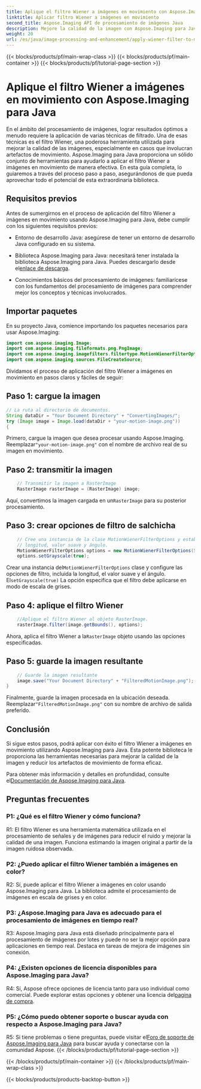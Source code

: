 ```yaml
---
title: Aplique el filtro Wiener a imágenes en movimiento con Aspose.Imaging para Java
linktitle: Aplicar filtro Wiener a imágenes en movimiento
second_title: Aspose.Imaging API de procesamiento de imágenes Java
description: Mejore la calidad de la imagen con Aspose.Imaging para Java. Aprende a aplicar el filtro Wiener a imágenes en movimiento paso a paso. Optimice el procesamiento de sus imágenes.
weight: 20
url: /es/java/image-processing-and-enhancement/apply-wiener-filter-to-motion-images/
---
```


{{< blocks/products/pf/main-wrap-class >}}
{{< blocks/products/pf/main-container >}}
{{< blocks/products/pf/tutorial-page-section >}}

# Aplique el filtro Wiener a imágenes en movimiento con Aspose.Imaging para Java


En el ámbito del procesamiento de imágenes, lograr resultados óptimos a menudo requiere la aplicación de varias técnicas de filtrado. Una de esas técnicas es el filtro Wiener, una poderosa herramienta utilizada para mejorar la calidad de las imágenes, especialmente en casos que involucran artefactos de movimiento. Aspose.Imaging para Java proporciona un sólido conjunto de herramientas para ayudarlo a aplicar el filtro Wiener a imágenes en movimiento de manera efectiva. En esta guía completa, lo guiaremos a través del proceso paso a paso, asegurándonos de que pueda aprovechar todo el potencial de esta extraordinaria biblioteca.

## Requisitos previos

Antes de sumergirnos en el proceso de aplicación del filtro Wiener a imágenes en movimiento usando Aspose.Imaging para Java, debe cumplir con los siguientes requisitos previos:

- Entorno de desarrollo Java: asegúrese de tener un entorno de desarrollo Java configurado en su sistema.

-  Biblioteca Aspose.Imaging para Java: necesitará tener instalada la biblioteca Aspose.Imaging para Java. Puedes descargarlo desde el[enlace de descarga](https://releases.aspose.com/imaging/java/).

- Conocimientos básicos del procesamiento de imágenes: familiarícese con los fundamentos del procesamiento de imágenes para comprender mejor los conceptos y técnicas involucrados.

## Importar paquetes

En su proyecto Java, comience importando los paquetes necesarios para usar Aspose.Imaging:

```java
import com.aspose.imaging.Image;
import com.aspose.imaging.fileformats.png.PngImage;
import com.aspose.imaging.imagefilters.filtertype.MotionWienerFilterOptions;
import com.aspose.imaging.sources.FileCreateSource;
```

Dividamos el proceso de aplicación del filtro Wiener a imágenes en movimiento en pasos claros y fáciles de seguir:

## Paso 1: cargue la imagen

```java
// La ruta al directorio de documentos.
String dataDir = "Your Document Directory" + "ConvertingImages/";
try (Image image = Image.load(dataDir + "your-motion-image.png"))
{
```

 Primero, cargue la imagen que desea procesar usando Aspose.Imaging. Reemplazar`"your-motion-image.png"` con el nombre de archivo real de su imagen en movimiento.

## Paso 2: transmitir la imagen

```java
    // Transmitir la imagen a RasterImage
    RasterImage rasterImage = (RasterImage) image;
```

 Aquí, convertimos la imagen cargada en un`RasterImage` para su posterior procesamiento.

## Paso 3: crear opciones de filtro de salchicha

```java
    // Cree una instancia de la clase MotionWienerFilterOptions y establezca el
    // longitud, valor suave y ángulo.
    MotionWienerFilterOptions options = new MotionWienerFilterOptions(50, 9, 90);
    options.setGrayscale(true);
```

 Crear una instancia del`MotionWienerFilterOptions` clase y configure las opciones de filtro, incluida la longitud, el valor suave y el ángulo. El`setGrayscale(true)` La opción especifica que el filtro debe aplicarse en modo de escala de grises.

## Paso 4: aplique el filtro Wiener

```java
    //Aplique el filtro Wiener al objeto RasterImage.
    rasterImage.filter(image.getBounds(), options);
```

 Ahora, aplica el filtro Wiener a la`RasterImage` objeto usando las opciones especificadas.

## Paso 5: guarde la imagen resultante

```java
    // Guarde la imagen resultante
    image.save("Your Document Directory" + "FilteredMotionImage.png");
}
```

 Finalmente, guarde la imagen procesada en la ubicación deseada. Reemplazar`"FilteredMotionImage.png"` con su nombre de archivo de salida preferido.

## Conclusión

Si sigue estos pasos, podrá aplicar con éxito el filtro Wiener a imágenes en movimiento utilizando Aspose.Imaging para Java. Esta potente biblioteca le proporciona las herramientas necesarias para mejorar la calidad de la imagen y reducir los artefactos de movimiento de forma eficaz.

 Para obtener más información y detalles en profundidad, consulte el[Documentación de Aspose.Imaging para Java](https://reference.aspose.com/imaging/java/).

## Preguntas frecuentes

### P1: ¿Qué es el filtro Wiener y cómo funciona?

R1: El filtro Wiener es una herramienta matemática utilizada en el procesamiento de señales y de imágenes para reducir el ruido y mejorar la calidad de una imagen. Funciona estimando la imagen original a partir de la imagen ruidosa observada.

### P2: ¿Puedo aplicar el filtro Wiener también a imágenes en color?

R2: Sí, puede aplicar el filtro Wiener a imágenes en color usando Aspose.Imaging para Java. La biblioteca admite el procesamiento de imágenes en escala de grises y en color.

### P3: ¿Aspose.Imaging para Java es adecuado para el procesamiento de imágenes en tiempo real?

R3: Aspose.Imaging para Java está diseñado principalmente para el procesamiento de imágenes por lotes y puede no ser la mejor opción para aplicaciones en tiempo real. Destaca en tareas de mejora de imágenes sin conexión.

### P4: ¿Existen opciones de licencia disponibles para Aspose.Imaging para Java?

 R4: Sí, Aspose ofrece opciones de licencia tanto para uso individual como comercial. Puede explorar estas opciones y obtener una licencia del[pagina de compra](https://purchase.aspose.com/buy).

### P5: ¿Cómo puedo obtener soporte o buscar ayuda con respecto a Aspose.Imaging para Java?

 R5: Si tiene problemas o tiene preguntas, puede visitar el[Foro de soporte de Aspose.Imaging para Java](https://forum.aspose.com/) para buscar ayuda y conectarse con la comunidad Aspose.
{{< /blocks/products/pf/tutorial-page-section >}}

{{< /blocks/products/pf/main-container >}}
{{< /blocks/products/pf/main-wrap-class >}}

{{< blocks/products/products-backtop-button >}}
